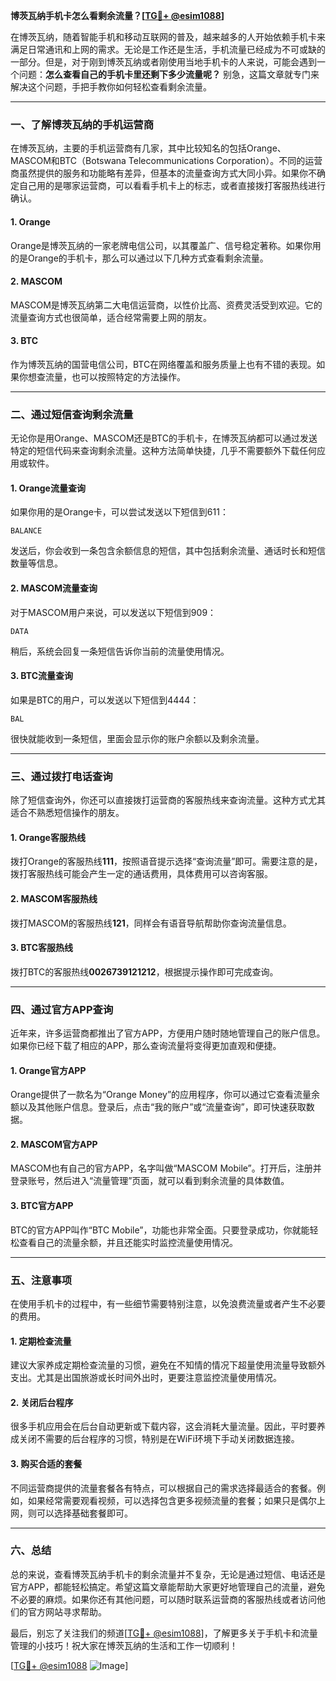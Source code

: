 **博茨瓦纳手机卡怎么看剩余流量？[[TG💪+ @esim1088](https://t.me/s/esim1088)]**

在博茨瓦纳，随着智能手机和移动互联网的普及，越来越多的人开始依赖手机卡来满足日常通讯和上网的需求。无论是工作还是生活，手机流量已经成为不可或缺的一部分。但是，对于刚到博茨瓦纳或者刚使用当地手机卡的人来说，可能会遇到一个问题：**怎么查看自己的手机卡里还剩下多少流量呢？** 别急，这篇文章就专门来解决这个问题，手把手教你如何轻松查看剩余流量。

---

### **一、了解博茨瓦纳的手机运营商**
在博茨瓦纳，主要的手机运营商有几家，其中比较知名的包括Orange、MASCOM和BTC（Botswana Telecommunications Corporation）。不同的运营商虽然提供的服务和功能略有差异，但基本的流量查询方式大同小异。如果你不确定自己用的是哪家运营商，可以看看手机卡上的标志，或者直接拨打客服热线进行确认。

#### **1. Orange**
Orange是博茨瓦纳的一家老牌电信公司，以其覆盖广、信号稳定著称。如果你用的是Orange的手机卡，那么可以通过以下几种方式查看剩余流量。

#### **2. MASCOM**
MASCOM是博茨瓦纳第二大电信运营商，以性价比高、资费灵活受到欢迎。它的流量查询方式也很简单，适合经常需要上网的朋友。

#### **3. BTC**
作为博茨瓦纳的国营电信公司，BTC在网络覆盖和服务质量上也有不错的表现。如果你想查流量，也可以按照特定的方法操作。

---

### **二、通过短信查询剩余流量**
无论你是用Orange、MASCOM还是BTC的手机卡，在博茨瓦纳都可以通过发送特定的短信代码来查询剩余流量。这种方法简单快捷，几乎不需要额外下载任何应用或软件。

#### **1. Orange流量查询**
如果你用的是Orange卡，可以尝试发送以下短信到611：
```
BALANCE
```
发送后，你会收到一条包含余额信息的短信，其中包括剩余流量、通话时长和短信数量等信息。

#### **2. MASCOM流量查询**
对于MASCOM用户来说，可以发送以下短信到909：
```
DATA
```
稍后，系统会回复一条短信告诉你当前的流量使用情况。

#### **3. BTC流量查询**
如果是BTC的用户，可以发送以下短信到4444：
```
BAL
```
很快就能收到一条短信，里面会显示你的账户余额以及剩余流量。

---

### **三、通过拨打电话查询**
除了短信查询外，你还可以直接拨打运营商的客服热线来查询流量。这种方式尤其适合不熟悉短信操作的朋友。

#### **1. Orange客服热线**
拨打Orange的客服热线**111**，按照语音提示选择“查询流量”即可。需要注意的是，拨打客服热线可能会产生一定的通话费用，具体费用可以咨询客服。

#### **2. MASCOM客服热线**
拨打MASCOM的客服热线**121**，同样会有语音导航帮助你查询流量信息。

#### **3. BTC客服热线**
拨打BTC的客服热线**0026739121212**，根据提示操作即可完成查询。

---

### **四、通过官方APP查询**
近年来，许多运营商都推出了官方APP，方便用户随时随地管理自己的账户信息。如果你已经下载了相应的APP，那么查询流量将变得更加直观和便捷。

#### **1. Orange官方APP**
Orange提供了一款名为“Orange Money”的应用程序，你可以通过它查看流量余额以及其他账户信息。登录后，点击“我的账户”或“流量查询”，即可快速获取数据。

#### **2. MASCOM官方APP**
MASCOM也有自己的官方APP，名字叫做“MASCOM Mobile”。打开后，注册并登录账号，然后进入“流量管理”页面，就可以看到剩余流量的具体数值。

#### **3. BTC官方APP**
BTC的官方APP叫作“BTC Mobile”，功能也非常全面。只要登录成功，你就能轻松查看自己的流量余额，并且还能实时监控流量使用情况。

---

### **五、注意事项**
在使用手机卡的过程中，有一些细节需要特别注意，以免浪费流量或者产生不必要的费用。

#### **1. 定期检查流量**
建议大家养成定期检查流量的习惯，避免在不知情的情况下超量使用流量导致额外支出。尤其是出国旅游或长时间外出时，更要注意监控流量使用情况。

#### **2. 关闭后台程序**
很多手机应用会在后台自动更新或下载内容，这会消耗大量流量。因此，平时要养成关闭不需要的后台程序的习惯，特别是在WiFi环境下手动关闭数据连接。

#### **3. 购买合适的套餐**
不同运营商提供的流量套餐各有特点，可以根据自己的需求选择最适合的套餐。例如，如果经常需要观看视频，可以选择包含更多视频流量的套餐；如果只是偶尔上网，则可以选择基础套餐即可。

---

### **六、总结**
总的来说，查看博茨瓦纳手机卡的剩余流量并不复杂，无论是通过短信、电话还是官方APP，都能轻松搞定。希望这篇文章能帮助大家更好地管理自己的流量，避免不必要的麻烦。如果你还有其他问题，可以随时联系运营商的客服热线或者访问他们的官方网站寻求帮助。

最后，别忘了关注我们的频道[[TG💪+ @esim1088](https://t.me/s/esim1088)]，了解更多关于手机卡和流量管理的小技巧！祝大家在博茨瓦纳的生活和工作一切顺利！

[[TG💪+ @esim1088](https://t.me/s/esim1088) ![Image](https://i.postimg.cc/4NQfJmqS/Snipaste-2025-05-13-00-14-12.png)]